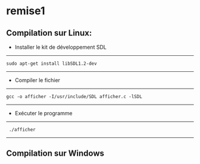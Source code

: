 remise1
=======

Compilation sur Linux:
-----

- Installer le kit de développement SDL
***
    sudo apt-get install libSDL1.2-dev
***

- Compiler le fichier
***
    gcc -o afficher -I/usr/include/SDL afficher.c -lSDL
***

- Exécuter le programme
***
     ./afficher
***

Compilation sur Windows
-----------------------
